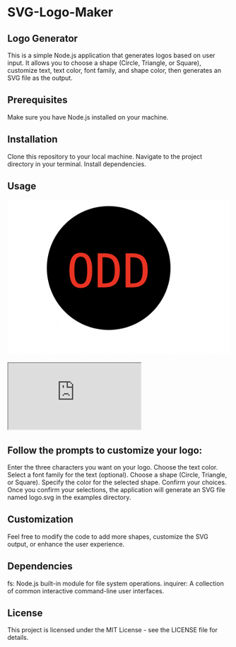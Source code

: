 # SVG-Logo-Maker


## Logo Generator

This is a simple Node.js application that generates logos based on user input. It allows you to choose a shape (Circle, Triangle, or Square), customize text, text color, font family, and shape color, then generates an SVG file as the output.

## Prerequisites
Make sure you have Node.js installed on your machine.

## Installation

Clone this repository to your local machine.
Navigate to the project directory in your terminal.
Install dependencies.

## Usage

![Logo Generator](./images/pic.png)
<iframe src="https://drive.google.com/file/d/1ITRJjbbSXnT2AQEUdfJKUznqzphyQZ68/preview"></iframe>


## Follow the prompts to customize your logo:

Enter the three characters you want on your logo.
Choose the text color.
Select a font family for the text (optional).
Choose a shape (Circle, Triangle, or Square).
Specify the color for the selected shape.
Confirm your choices.
Once you confirm your selections, the application will generate an SVG file named logo.svg in the examples directory.

## Customization

Feel free to modify the code to add more shapes, customize the SVG output, or enhance the user experience.

## Dependencies

fs: Node.js built-in module for file system operations.
inquirer: A collection of common interactive command-line user interfaces.

## License

This project is licensed under the MIT License - see the LICENSE file for details.
